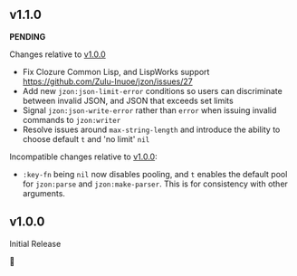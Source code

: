 ## v1.1.0

**PENDING**

Changes relative to [v1.0.0](#v100)

* Fix Clozure Common Lisp, and LispWorks support https://github.com/Zulu-Inuoe/jzon/issues/27
* Add new `jzon:json-limit-error` conditions so users can discriminate between invalid JSON, and JSON that exceeds set limits
* Signal `jzon:json-write-error` rather than `error` when issuing invalid commands to `jzon:writer`
* Resolve issues around `max-string-length` and introduce the ability to choose default `t` and 'no limit' `nil`

Incompatible changes relative to [v1.0.0](#v100):

* `:key-fn` being `nil` now disables pooling, and `t` enables the default pool for `jzon:parse` and `jzon:make-parser`. This is for consistency with other arguments.

## v1.0.0

Initial Release

:tada:

